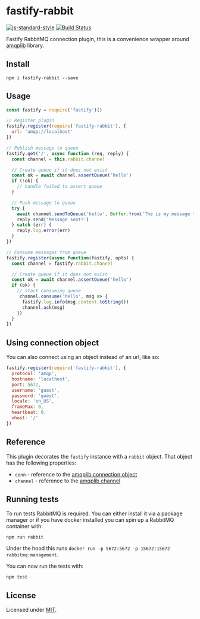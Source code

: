 # fastify-rabbit

[![js-standard-style](https://img.shields.io/badge/code%20style-standard-brightgreen.svg?style=flat)](http://standardjs.com/)
[![Build Status](https://travis-ci.org/alexvanzyl/fastify-rabbit.svg?branch=master)](https://travis-ci.org/alexvanzyl/fastify-rabbit)

Fastify RabbitMQ connection plugin, this is a convenience wrapper around [amqplib](https://github.com/squaremo/amqp.node) library.

## Install
```
npm i fastify-rabbit --save
```

## Usage
```js
const fastify = require('fastify')()

// Register plugin
fastify.register(require('fastify-rabbit'), {
  url: 'amqp://localhost'
})

// Publish message to queue
fastify.get('/', async function (req, reply) {
  const channel = this.rabbit.channel

  // Create queue if it does not exist
  const ok = await channel.assertQueue('hello')
  if (!ok) {
    // handle failed to assert queue
  }

  // Push message to queue 
  try {
    await channel.sendToQueue('hello', Buffer.from('The is my message to you...'))
    reply.send('Message sent!')
  } catch (err) {
    reply.log.error(err)
  }
})

// Consume messages from queue
fastify.register(async function(fastify, opts) {
  const channel = fastify.rabbit.channel

  // Create queue if it does not exist
  const ok = await channel.assertQueue('hello')
  if (ok) {
    // start consuming queue
     channel.consume('hello', msg => {
      fastify.log.info(msg.content.toString())
      channel.ack(msg)
    })
  }
}) 
```

## Using connection object
You can also connect using an object instead of an url, like so:
```js
fastify.register(require('fastify-rabbit'), {
  protocol: 'amqp',
  hostname: 'localhost',
  port: 5672,
  username: 'guest',
  password: 'guest',
  locale: 'en_US',
  frameMax: 0,
  heartbeat: 0,
  vhost: '/'
})
```

## Reference
This plugin decorates the `fastify` instance with a `rabbit` object. That object has the
following properties:

- `conn` - reference to the [amqplib connection object](http://www.squaremobius.net/amqp.node/channel_api.html#models)
- `channel` - reference to the [amqplib channel](http://www.squaremobius.net/amqp.node/channel_api.html#channel)

## Running tests
To run tests RabbitMQ is required. You can either install it via a package manager or if you have docker installed you can spin up a RabbitMQ container with:
```
npm run rabbit
```
Under the hood this runs `docker run -p 5672:5672 -p 15672:15672 rabbitmq:management`.

You can now run the tests with:
```
npm test
```

## License
Licensed under [MIT](./LICENSE).
